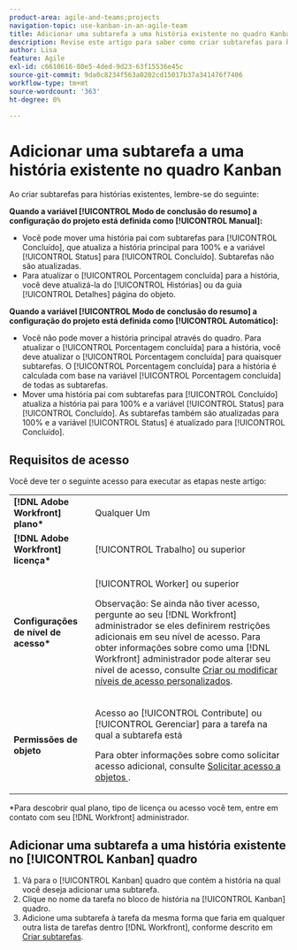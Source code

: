 ```yaml
---
product-area: agile-and-teams;projects
navigation-topic: use-kanban-in-an-agile-team
title: Adicionar uma subtarefa a uma história existente no quadro Kanban
description: Revise este artigo para saber como criar subtarefas para histórias existentes no quadro Kanban.
author: Lisa
feature: Agile
exl-id: c6610616-80e5-4ded-9d23-63f15536e45c
source-git-commit: 9da0c8234f563a0202cd15017b37a341476f7406
workflow-type: tm+mt
source-wordcount: '363'
ht-degree: 0%

---
```


# Adicionar uma subtarefa a uma história existente no quadro Kanban

Ao criar subtarefas para histórias existentes, lembre-se do seguinte:

**Quando a variável [!UICONTROL Modo de conclusão do resumo] a configuração do projeto está definida como [!UICONTROL Manual]:**

* Você pode mover uma história pai com subtarefas para [!UICONTROL Concluído], que atualiza a história principal para 100% e a variável [!UICONTROL Status] para [!UICONTROL Concluído]. Subtarefas não são atualizadas.
* Para atualizar o [!UICONTROL Porcentagem concluída] para a história, você deve atualizá-la do [!UICONTROL Histórias] ou da guia [!UICONTROL Detalhes] página do objeto.

**Quando a variável [!UICONTROL Modo de conclusão do resumo] a configuração do projeto está definida como [!UICONTROL Automático]:**

* Você não pode mover a história principal através do quadro. Para atualizar o [!UICONTROL Porcentagem concluída] para a história, você deve atualizar o [!UICONTROL Porcentagem concluída] para quaisquer subtarefas. O [!UICONTROL Porcentagem concluída] para a história é calculada com base na variável [!UICONTROL Porcentagem concluída] de todas as subtarefas.
* Mover uma história pai com subtarefas para [!UICONTROL Concluído] atualiza a história pai para 100% e a variável [!UICONTROL Status] para [!UICONTROL Concluído]. As subtarefas também são atualizadas para 100% e a variável [!UICONTROL Status] é atualizado para [!UICONTROL Concluído].

## Requisitos de acesso

Você deve ter o seguinte acesso para executar as etapas neste artigo:

<table style="table-layout:auto"> 
 <col> 
 <col> 
 <tbody> 
  <tr> 
   <td role="rowheader"><strong>[!DNL Adobe Workfront] plano*</strong></td> 
   <td> <p>Qualquer Um</p> </td> 
  </tr> 
  <tr> 
   <td role="rowheader"><strong>[!DNL Adobe Workfront] licença*</strong></td> 
   <td> <p>[!UICONTROL Trabalho] ou superior</p> </td> 
  </tr> 
  <tr> 
   <td role="rowheader"><strong>Configurações de nível de acesso*</strong></td> 
   <td> <p>[!UICONTROL Worker] ou superior</p> <p>Observação: Se ainda não tiver acesso, pergunte ao seu [!DNL Workfront] administrador se eles definirem restrições adicionais em seu nível de acesso. Para obter informações sobre como uma [!DNL Workfront] administrador pode alterar seu nível de acesso, consulte <a href="../../administration-and-setup/add-users/configure-and-grant-access/create-modify-access-levels.md" class="MCXref xref">Criar ou modificar níveis de acesso personalizados</a>.</p> </td> 
  </tr> 
  <tr> 
   <td role="rowheader"><strong>Permissões de objeto</strong></td> 
   <td> <p>Acesso ao [!UICONTROL Contribute] ou [!UICONTROL Gerenciar] para a tarefa na qual a subtarefa está</p> <p>Para obter informações sobre como solicitar acesso adicional, consulte <a href="../../workfront-basics/grant-and-request-access-to-objects/request-access.md" class="MCXref xref">Solicitar acesso a objetos </a>.</p> </td> 
  </tr> 
 </tbody> 
</table>

&#42;Para descobrir qual plano, tipo de licença ou acesso você tem, entre em contato com seu [!DNL Workfront] administrador.

## Adicionar uma subtarefa a uma história existente no [!UICONTROL Kanban] quadro

1. Vá para o [!UICONTROL Kanban] quadro que contém a história na qual você deseja adicionar uma subtarefa.
1. Clique no nome da tarefa no bloco de história na [!UICONTROL Kanban] quadro.
1. Adicione uma subtarefa à tarefa da mesma forma que faria em qualquer outra lista de tarefas dentro [!DNL Workfront], conforme descrito em [Criar subtarefas](../../manage-work/tasks/create-tasks/create-subtasks.md).
